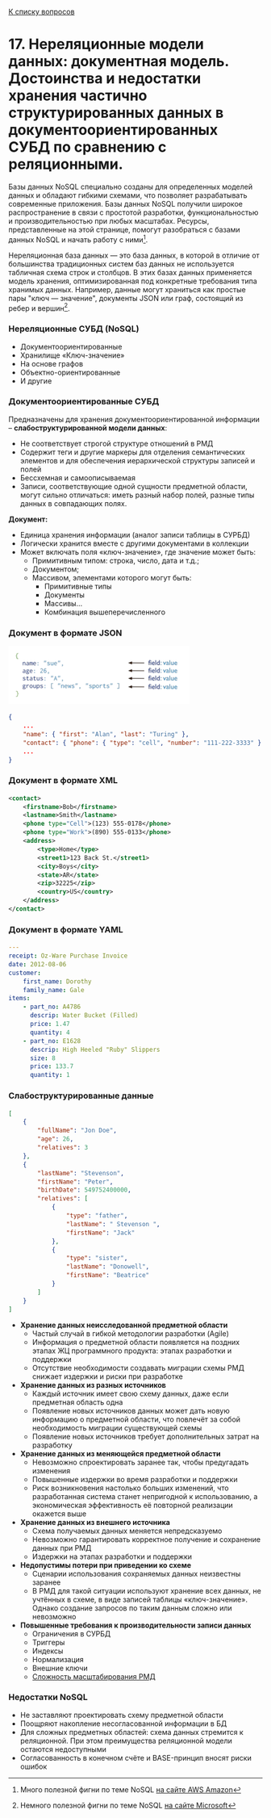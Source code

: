 [К списку вопросов](db_exam.md)

# 17. Нереляционные модели данных: документная модель. Достоинства и недостатки хранения частично структурированных данных в документоориентированных СУБД по сравнению с реляционными.

Базы данных NoSQL специально созданы для определенных моделей данных и обладают гибкими схемами, что позволяет разрабатывать современные приложения. Базы данных NoSQL получили широкое распространение в связи с простотой разработки, функциональностью и производительностью при любых масштабах. Ресурсы, представленные на этой странице, помогут разобраться с базами данных NoSQL и начать работу с ними[^1].

Нереляционная база данных — это база данных, в которой в отличие от большинства традиционных систем баз данных не используется табличная схема строк и столбцов. В этих базах данных применяется модель хранения, оптимизированная под конкретные требования типа хранимых данных. Например, данные могут храниться как простые пары "ключ — значение", документы JSON или граф, состоящий из ребер и вершин[^2].

### Нереляционные СУБД (NoSQL)
 * Документоориентированные
 * Хранилище «Ключ-значение»
 * На основе графов
 * Объектно-ориентированные
 * И другие

### Документоориентированные СУБД
Предназначены для хранения документоориентированной информации – **слабоструктурированной модели данных**:
 * Не соответствует строгой структуре отношений в РМД
 * Содержит теги и другие маркеры для отделения семантических элементов и для обеспечения иерархической структуры записей и полей
 * Бессхемная и самоописываемая
 * Записи, соответствующие одной сущности предметной области, могут сильно отличаться: иметь разный набор полей, разные типы данных в совпадающих полях.

**Документ:**
 * Единица хранения информации (аналог записи таблицы в СУРБД)
 * Логически хранится вместе с другими документами в коллекции
 * Может включать поля «ключ-значение», где значение может быть:
   * Примитивным типом: строка, число, дата и т.д.;
   * Документом;
   * Массивом, элементами которого могут быть:
     * Примитивные типы
     * Документы
     * Массивы...
     * Комбинация вышеперечисленного

### Документ в формате JSON
![](imgs/img.png)
```json
{
    ...
    "name": { "first": "Alan", "last": "Turing" },
    "contact": { "phone": { "type": "cell", "number": "111-222-3333" } },
    ...
}
```

### Документ в формате XML
```xml
<contact>
    <firstname>Bob</firstname>
    <lastname>Smith</lastname>
    <phone type="Cell">(123) 555-0178</phone>
    <phone type="Work">(890) 555-0133</phone>
    <address>
        <type>Home</type>
        <street1>123 Back St.</street1>
        <city>Boys</city>
        <state>AR</state>
        <zip>32225</zip>
        <country>US</country>
    </address>
</contact>
```

### Документ в формате YAML
```yaml
---
receipt: Oz-Ware Purchase Invoice
date: 2012-08-06
customer:
    first_name: Dorothy
    family_name: Gale
items:
    - part_no: A4786
      descrip: Water Bucket (Filled)
      price: 1.47
      quantity: 4
    - part_no: E1628
      descrip: High Heeled "Ruby" Slippers
      size: 8
      price: 133.7
      quantity: 1
```

### Слабоструктурированные данные

```json
[
    {
        "fullName": "Jon Doe",
        "age": 26,
        "relatives": 3
    },
    {
        "lastName": "Stevenson",
        "firstName": "Peter",
        "birthDate": 549752400000,
        "relatives": [
            {
                "type": "father",
                "lastName": " Stevenson ",
                "firstName": "Jack"
            },
            {
                "type": "sister",
                "lastName": "Donowell",
                "firstName": "Beatrice"
            }
        ]
    }
]
```

 * **Хранение данных неисследованной предметной области**
   * Частый случай в гибкой методологии разработки (Agile)
   * Информация о предметной области появляется на поздних этапах ЖЦ
программного продукта: этапах разработки и поддержки
   * Отсутствие необходимости создавать миграции схемы РМД снижает
издержки и риски при разработке
 * **Хранение данных из разных источников**
   * Каждый источник имеет свою схему данных, даже если предметная
   область одна
   * Появление новых источников данных может дать новую информацию о
   предметной области, что повлечёт за собой необходимость миграции
   существующей схемы
   * Появление новых источников требует дополнительных затрат на
   разработку
 * **Хранение данных из меняющейся предметной области**
   * Невозможно спроектировать заранее так, чтобы предугадать изменения
   * Повышенные издержки во время разработки и поддержки
   * Риск возникновения настолько больших изменений, что разработанная система станет непригодной к использованию, а экономическая эффективность её повторной реализации окажется выше
 * **Хранение данных из внешнего источника**
   * Схема получаемых данных меняется непредсказуемо
   * Невозможно гарантировать корректное получение и сохранение данных при РМД
   * Издержки на этапах разработки и поддержки
 * **Недопустимы потери при приведении ко схеме**
   * Сценарии использования сохраняемых данных неизвестны заранее
   * В РМД для такой ситуации используют хранение всех данных, не
учтённых в схеме, в виде записей таблицы «ключ-значение». Однако
создание запросов по таким данным сложно или невозможно
 * **Повышенные требования к производительности записи данных**
   * Ограничения в СУРБД
   * Триггеры
   * Индексы
   * Нормализация
   * Внешние ключи
   * <u>Сложность масштабирования РМД</u>
   
### Недостатки NoSQL
 * Не заставляют проектировать схему предметной области
 * Поощряют накопление несогласованной информации в БД
 * Для сложных предметных областей: схема данных стремится к
реляционной. При этом преимущества реляционной модели
остаются недоступными
 * Согласованность в конечном счёте и BASE-принцип вносят риски
ошибок

[^1]: Много полезной фигни по теме NoSQL [на сайте AWS Amazon](https://aws.amazon.com/ru/nosql/)
[^2]: Немного полезной фигни по теме NoSQL [на сайте Microsoft](https://docs.microsoft.com/ru-ru/azure/architecture/data-guide/big-data/non-relational-data)